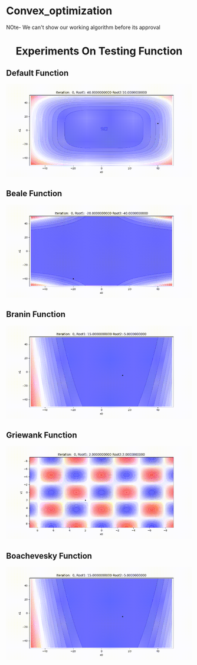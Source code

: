 # Convex_optimization
NOte- We can't show our working algorithm before its approval

<h1 align="center">Experiments On Testing Function</h1>   



## Default Function
![](https://github.com/shiv2398/Convex_optimization/blob/master/convergence_gif/plot_convergence.gif)
## Beale Function
![](https://github.com/shiv2398/Convex_optimization/blob/master/convergence_gif/Beale_function.gif)

## Branin Function
![](https://github.com/shiv2398/Convex_optimization/blob/master/convergence_gif/Branin_function.gif)

## Griewank Function
![](https://github.com/shiv2398/Convex_optimization/blob/master/convergence_gif/Griewank1.gif)

## Boachevesky Function
![](https://github.com/shiv2398/Convex_optimization/blob/master/convergence_gif/Boachevesky.gif)
